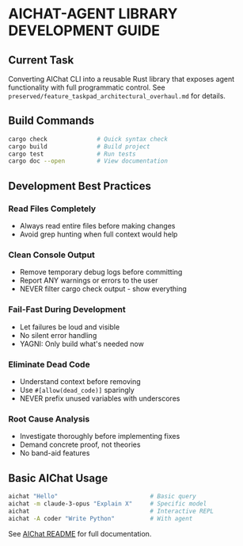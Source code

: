 # AICHAT-AGENT LIBRARY DEVELOPMENT GUIDE

## Current Task
Converting AIChat CLI into a reusable Rust library that exposes agent functionality with full programmatic control. See `preserved/feature_taskpad_architectural_overhaul.md` for details.

## Build Commands
```bash
cargo check              # Quick syntax check
cargo build              # Build project
cargo test               # Run tests
cargo doc --open         # View documentation
```

## Development Best Practices

### Read Files Completely
- Always read entire files before making changes
- Avoid grep hunting when full context would help

### Clean Console Output
- Remove temporary debug logs before committing
- Report ANY warnings or errors to the user
- NEVER filter cargo check output - show everything

### Fail-Fast During Development
- Let failures be loud and visible
- No silent error handling
- YAGNI: Only build what's needed now

### Eliminate Dead Code
- Understand context before removing
- Use `#[allow(dead_code)]` sparingly
- NEVER prefix unused variables with underscores

### Root Cause Analysis
- Investigate thoroughly before implementing fixes
- Demand concrete proof, not theories
- No band-aid features

## Basic AIChat Usage
```bash
aichat "Hello"                          # Basic query
aichat -m claude-3-opus "Explain X"     # Specific model
aichat                                  # Interactive REPL
aichat -A coder "Write Python"          # With agent
```

See [AIChat README](./README.md) for full documentation.